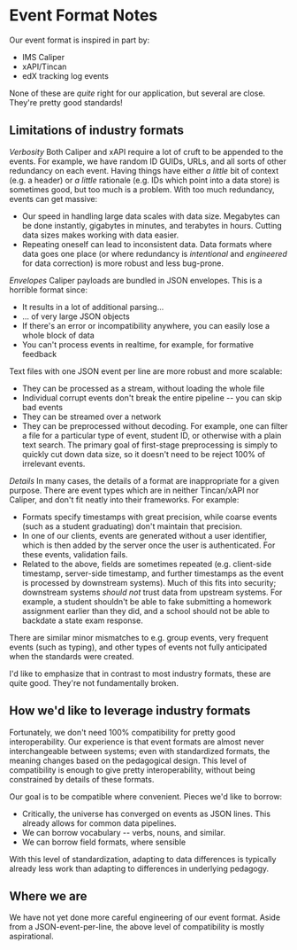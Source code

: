 Event Format Notes
==================

Our event format is inspired in part by:

* IMS Caliper
* xAPI/Tincan
* edX tracking log events

None of these are _quite_ right for our application, but several are
close. They're pretty good standards!

Limitations of industry formats
-------------------------------

*Verbosity* Both Caliper and xAPI require a lot of cruft to be
appended to the events. For example, we have random ID GUIDs, URLs,
and all sorts of other redundancy on each event. Having things have
either *a little* bit of context (e.g. a header) or *a little*
rationale (e.g. IDs which point into a data store) is sometimes good,
but too much is a problem. With too much redundancy, events can get
massive:

* Our speed in handling large data scales with data size. Megabytes
  can be done instantly, gigabytes in minutes, and terabytes in
  hours. Cutting data sizes makes working with data easier.
* Repeating oneself can lead to inconsistent data. Data formats where
  data goes one place (or where redundancy is *intentional* and
  *engineered* for data correction) is more robust and less bug-prone.

*Envelopes* Caliper payloads are bundled in JSON envelopes. This is
a horrible format since:

* It results in a lot of additional parsing...
* ... of very large JSON objects
* If there's an error or incompatibility anywhere, you can easily lose
  a whole block of data
* You can't process events in realtime, for example, for formative
  feedback

Text files with one JSON event per line are more robust and more
scalable:

* They can be processed as a stream, without loading the whole file
* Individual corrupt events don't break the entire pipeline -- you can
  skip bad events
* They can be streamed over a network
* They can be preprocessed without decoding. For example, one can
  filter a file for a particular type of event, student ID, or
  otherwise with a plain text search. The primary goal of first-stage
  preprocessing is simply to quickly cut down data size, so it doesn't
  need to be reject 100% of irrelevant events.

*Details* In many cases, the details of a format are inappropriate for
a given purpose. There are event types which are in neither
Tincan/xAPI nor Caliper, and don't fit neatly into their
frameworks. For example:

* Formats specify timestamps with great precision, while coarse events
  (such as a student graduating) don't maintain that precision.
* In one of our clients, events are generated without a user
  identifier, which is then added by the server once the user is
  authenticated. For these events, validation fails.
* Related to the above, fields are sometimes repeated (e.g. client-side
  timestamp, server-side timestamp, and further timestamps as the event
  is processed by downstream systems). Much of this fits into security;
  downstream systems _should not_ trust data from upstream systems. For
  example, a student shouldn't be able to fake submitting a homework
  assignment earlier than they did, and a school should not be able to
  backdate a state exam response.

There are similar minor mismatches to e.g. group events, very frequent
events (such as typing), and other types of events not fully
anticipated when the standards were created.

I'd like to emphasize that in contrast to most industry formats, these
are quite good. They're not fundamentally broken.

How we'd like to leverage industry formats
------------------------------------------

Fortunately, we don't need 100% compatibility for pretty good
interoperability. Our experience is that event formats are almost
never interchangeable between systems; even with standardized formats,
the meaning changes based on the pedagogical design. This level of
compatibility is enough to give pretty interoperability, without being
constrained by details of these formats.

Our goal is to be compatible where convenient. Pieces we'd like to
borrow:

* Critically, the universe has converged on events as JSON lines. This
  already allows for common data pipelines.
* We can borrow vocabulary -- verbs, nouns, and similar.
* We can borrow field formats, where sensible

With this level of standardization, adapting to data differences is
typically already less work than adapting to differences in underlying
pedagogy.

Where we are
------------

We have not yet done more careful engineering of our event
format. Aside from a JSON-event-per-line, the above level of
compatibility is mostly aspirational.


